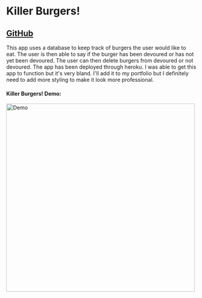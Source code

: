 # Killer Burgers!
## [GitHub](https://github.com/dylandewey/burger.git)
This app uses a database to keep track of burgers the user would like to eat.  The user is then able to say if the burger has been devoured or has not yet been devoured.  The user can then delete burgers from devoured or not devoured.  The app has been deployed through heroku.
I was able to get this app to function but it's very bland.  I'll add it to my portfolio but I definitely need to add more styling to make it look more professional.  
#### Killer Burgers! Demo:
<img alt="Demo" src="killerburgers.gif" width="500">
